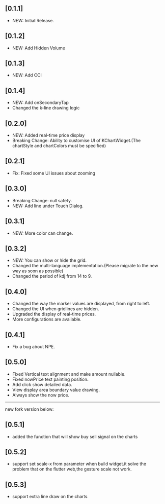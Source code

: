 ## [0.1.1]

* NEW: Initial Release.

## [0.1.2]

* NEW: Add Hidden Volume

## [0.1.3]

* NEW: Add CCI
 
## [0.1.4]

* NEW: Add onSecondaryTap
* Changed the k-line drawing logic

## [0.2.0]

* NEW: Added real-time price display
* Breaking Change: Ability to customise UI of KChartWidget.(The chartStyle and chartColors must be specified)

## [0.2.1]

* Fix: Fixed some UI issues about zooming

## [0.3.0]

* Breaking Change: null safety.
* NEW: Add line under Touch Dialog.

## [0.3.1]

* NEW: More color can change.

## [0.3.2]

* NEW: You can show or hide the grid.
* Changed the multi-language implementation.(Please migrate to the new way as soon as possible)
* Changed the period of kdj from 14 to 9.

## [0.4.0]

* Changed the way the marker values are displayed, from right to left.
* Changed the UI when gridlines are hidden.
* Upgraded the display of real-time prices.
* More configurations are available.

## [0.4.1]

* Fix a bug about NPE.

## [0.5.0]

* Fixed Vertical text alignment and make amount nullable.
* Fixed nowPrice text painting position.
* Add click show detailed data.
* View display area boundary value drawing. 
* Always show the now price.

----
new fork version below:
## [0.5.1]
* added the function that will show buy sell signal on the charts

## [0.5.2]
* support set scale-x from parameter when build widget.it solve the problem that on the flutter web,the gesture scale not work.

## [0.5.3]
* support extra line draw on the charts
